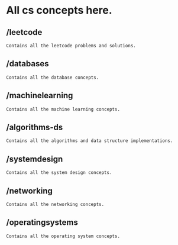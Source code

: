 # All cs concepts here.

## /leetcode
```
Contains all the leetcode problems and solutions.
```

## /databases
```
Contains all the database concepts.
```

## /machinelearning
```
Contains all the machine learning concepts.
```

## /algorithms-ds
```
Contains all the algorithms and data structure implementations.
```

## /systemdesign
```
Contains all the system design concepts.
```

## /networking
```
Contains all the networking concepts.
```

## /operatingsystems
```
Contains all the operating system concepts.
```


